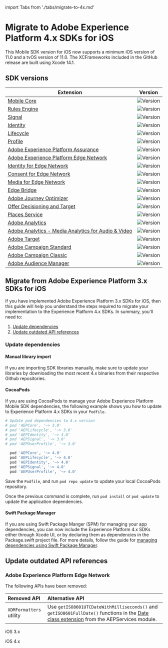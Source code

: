 import Tabs from './tabs/migrate-to-4x.md'

# Migrate to Adobe Experience Platform 4.x SDKs for iOS

<InlineAlert variant="info" slots="text"/>

This Mobile SDK version for iOS now supports a minimum iOS version of 11.0 and a tvOS version of 11.0. The XCFrameworks included in the GitHub release are built using Xcode 14.1.

## SDK versions

| Extension | Version |
|---|---|
| [Mobile Core](../../../home/base/mobile-core/index.md) | ![Version](https://img.shields.io/github/v/release/adobe/aepsdk-core-ios.svg?label=AEPCore&logo=apple&logoColor=white&color=orange&sort=semver&filter=4*) |
| [Rules Engine](../../../home/base/mobile-core/rules-engine/index.md) | ![Version](https://img.shields.io/github/v/release/adobe/aepsdk-rulesengine-ios.svg?label=AEPRulesEngine&logo=apple&logoColor=white&color=orange&sort=semver&filter=4*) |
| [Signal](../../../home/base/mobile-core/signal/index.md) | ![Version](https://img.shields.io/github/v/release/adobe/aepsdk-core-ios.svg?label=AEPSignal&logo=apple&logoColor=white&color=orange&sort=semver&filter=4*) |
| [Identity](../../../home/base/mobile-core/identity/index.md) | ![Version](https://img.shields.io/github/v/release/adobe/aepsdk-core-ios.svg?label=AEPIdentity&logo=apple&logoColor=white&color=orange&sort=semver&filter=4*) |
| [Lifecycle](../../../home/base/mobile-core/lifecycle/index.md) | ![Version](https://img.shields.io/github/v/release/adobe/aepsdk-core-ios.svg?label=AEPLifecycle&logo=apple&logoColor=white&color=orange&sort=semver&filter=4*) |
| [Profile](../../../home/base/profile/index.md) | ![Version](https://img.shields.io/github/v/release/adobe/aepsdk-userprofile-ios.svg?label=AEPUserProfile&logo=apple&logoColor=white&color=orange&sort=semver&filter=4*) |
| [Adobe Experience Platform Assurance](../../../home/base/assurance/index.md) | ![Version](https://img.shields.io/github/v/release/adobe/aepsdk-assurance-ios.svg?label=AEPAssurance&logo=apple&logoColor=white&color=orange&sort=semver&filter=4*) |
| [Adobe Experience Platform Edge Network](../../../edge/edge-network/index.md) | ![Version](https://img.shields.io/github/v/release/adobe/aepsdk-edge-ios.svg?label=AEPEdge&logo=apple&logoColor=white&color=orange&sort=semver&filter=4*) |
| [Identity for Edge Network](../../../edge/identity-for-edge-network/index.md) | ![Version](https://img.shields.io/github/v/release/adobe/aepsdk-edgeidentity-ios.svg?label=AEPEdgeIdentity&logo=apple&logoColor=white&color=orange&sort=semver&filter=4*) |
| [Consent for Edge Network](../../../edge/consent-for-edge-network/index.md) | ![Version](https://img.shields.io/github/v/release/adobe/aepsdk-edgeconsent-ios.svg?label=AEPEdgeConsent&logo=apple&logoColor=white&color=orange&sort=semver&filter=4*) |
| [Media for Edge Network](../../../edge/media-for-edge-network/index.md) | ![Version](https://img.shields.io/github/v/release/adobe/aepsdk-edgemedia-ios.svg?label=AEPEdgeMedia&logo=apple&logoColor=white&color=orange&sort=semver&filter=4*) |
| [Edge Bridge](../../../solution/adobe-analytics/migrate-to-edge-network.md) | ![Version](https://img.shields.io/github/v/release/adobe/aepsdk-edgebridge-ios.svg?label=AEPEdgeBridge&logo=apple&logoColor=white&color=orange&sort=semver&filter=4*) |
| [Adobe Journey Optimizer](../../../edge/adobe-journey-optimizer/index.md) | ![Version](https://img.shields.io/github/v/release/adobe/aepsdk-messaging-ios.svg?label=AEPMessaging&logo=apple&logoColor=white&color=orange&sort=semver&filter=4*) |
| [Offer Decisioning and Target](../../../edge/adobe-journey-optimizer-decisioning/index.md) | ![Version](https://img.shields.io/github/v/release/adobe/aepsdk-optimize-ios.svg?label=AEPOptimize&logo=apple&logoColor=white&color=orange&sort=semver&filter=4*) |
| [Places Service](https://experienceleague.adobe.com/docs/places/using/home.html) | ![Version](https://img.shields.io/github/v/release/adobe/aepsdk-places-ios.svg?label=AEPPlaces&logo=apple&logoColor=white&color=orange&sort=semver&filter=4*) |
| [Adobe Analytics](../../../solution/adobe-analytics/index.md) | ![Version](https://img.shields.io/github/v/release/adobe/aepsdk-analytics-ios.svg?label=AEPAnalytics&logo=apple&logoColor=white&color=orange&sort=semver&filter=4*) |
| [Adobe Analytics - Media Analytics for Audio & Video](../../../solution/adobe-media-analytics/index.md) | ![Version](https://img.shields.io/github/v/release/adobe/aepsdk-media-ios.svg?label=AEPMedia&logo=apple&logoColor=white&color=orange&sort=semver&filter=4*) |
| [Adobe Target](../../../solution/adobe-target/index.md) | ![Version](https://img.shields.io/github/v/release/adobe/aepsdk-target-ios.svg?label=AEPTarget&logo=apple&logoColor=white&color=orange&sort=semver&filter=4*) |
| [Adobe Campaign Standard](../../../solution/adobe-campaign-standard/index.md) | ![Version](https://img.shields.io/github/v/release/adobe/aepsdk-campaign-ios.svg?label=AEPCampaign&logo=apple&logoColor=white&color=orange&sort=semver&filter=4*) |
| [Adobe Campaign Classic](../../../solution/adobe-campaign-classic/index.md) | ![Version](https://img.shields.io/github/v/release/adobe/aepsdk-campaignclassic-ios.svg?label=AEPCampaignClassic&logo=apple&logoColor=white&color=orange&sort=semver&filter=4*) |
| [Adobe Audience Manager](../../../solution/adobe-audience-manager/index.md) | ![Version](https://img.shields.io/github/v/release/adobe/aepsdk-audience-ios.svg?label=AEPAudience&logo=apple&logoColor=white&color=orange&sort=semver&filter=4*) |

## Migrate from Adobe Experience Platform 3.x SDKs for iOS

If you have implemented Adobe Experience Platform 3.x SDKs for iOS, then this guide will help you understand the steps required to migrate your implementation to the Experience Platform 4.x SDKs. In summary, you'll need to:

1. [Update dependencies](#update-dependencies)
2. [Update outdated API references](#update-outdated-api-references)

### Update dependencies

#### Manual library import

If you are importing SDK libraries manually, make sure to update your libraries by downloading the most recent 4.x binaries from their respective Github repositories.

#### CocoaPods

If you are using CocoaPods to manage your Adobe Experience Platform Mobile SDK dependencies, the following example shows you how to update to Experience Platform 4.x SDKs in your `Podfile`.

```ruby
# Update pod dependencies to 4.x version
# pod 'AEPCore', '~> 3.0'
# pod 'AEPLifecycle', '~> 3.0'
# pod 'AEPIdentity', '~> 3.0'
# pod 'AEPSignal', '~> 3.0'
# pod 'AEPUserProfile', '~> 3.0'

  pod 'AEPCore', '~> 4.0'
  pod 'AEPLifecycle', '~> 4.0'
  pod 'AEPIdentity', '~> 4.0'
  pod 'AEPSignal', '~> 4.0'
  pod 'AEPUserProfile', '~> 4.0'
```

Save the `Podfile`, and run `pod repo update` to update your local CocoaPods repository.

Once the previous command is complete, run `pod install` or `pod update` to update the application dependencies.

#### Swift Package Manager

If you are using Swift Package Manger (SPM) for managing your app dependencies, you can now include the Experience Platform 4.x SDKs either through Xcode UI, or by declaring them as dependencies in the Package.swift project file. For more details, follow the guide for [managing dependencies using Swift Package Manager](../../manage-spm-dependencies.md).

## Update outdated API references

### Adobe Experience Platform Edge Network

The following APIs have been removed:

| Removed API | Alternative API |
| :------------- | :-------------- |
| `XDMFormatters` utility | Use `getISO8601UTCDateWithMilliseconds()` and `getISO8601FullDate()` functions in the [Date class extension](https://github.com/adobe/aepsdk-core-ios/blob/4.0.0/AEPServices/Sources/utility/Date%2BFormat.swift) from the AEPServices module. |

<TabsBlock orientation="horizontal" slots="heading, content" repeat="2"/>

iOS 3.x

<Tabs query="platform=ios&extension=edge&version=3"/>

iOS 4.x

<Tabs query="platform=ios&extension=edge&version=4"/>
